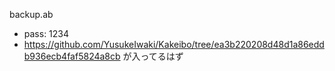 backup.ab

* pass: 1234
* https://github.com/YusukeIwaki/Kakeibo/tree/ea3b220208d48d1a86eddb936ecb4faf5824a8cb が入ってるはず
